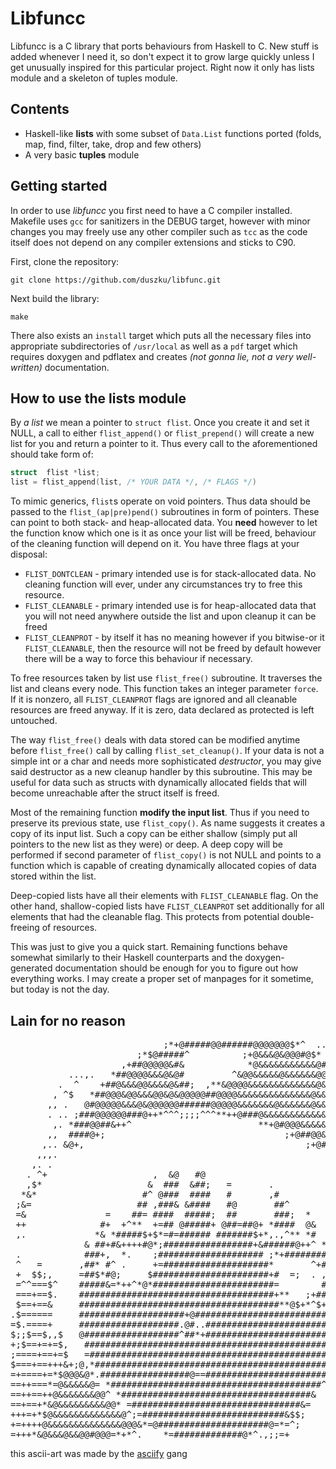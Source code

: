 # Libfuncc

Libfuncc is a C library that ports behaviours from Haskell to C. New stuff is
added whenever I need it, so don't expect it to grow large quickly unless I
get unusually inspired for this particular project. Right now it only has lists
module and a skeleton of tuples module.

## Contents

- Haskell-like **lists** with some subset of `Data.List` functions ported
(folds, map, find, filter, take, drop and few others)
- A very basic **tuples** module

## Getting started

In order to use _libfuncc_ you first need to have a C compiler installed.
Makefile uses `gcc` for sanitizers in the DEBUG target, however with minor
changes you may freely use any other compiler such as `tcc` as the code itself
does not depend on any compiler extensions and sticks to C90.

First, clone the repository:

```shell
git clone https://github.com/duszku/libfunc.git
```

Next build the library:

```shell
make
```

There also exists an `install` target which puts all the necessary files into
appropriate subdirectories of `/usr/local` as well as a `pdf` target which
requires doxygen and pdflatex and creates _(not gonna lie, not a very
well-written)_ documentation.

## How to use the lists module

By _a list_ we mean a pointer to `struct flist`. Once you create it and set it
NULL, a call to either `flist_append()` or `flist_prepend()` will create a new
list for you and return a pointer to it. Thus every call to the aforementioned
should take form of:

```c
struct  flist *list;
list = flist_append(list, /* YOUR DATA */, /* FLAGS */)
```

To mimic generics, `flist`s operate on void pointers. Thus data should be passed
to the `flist_(ap|pre)pend()` subroutines in form of pointers. These can point
to both stack- and heap-allocated data. You **need** however to let the function
know which one is it as once your list will be freed, behaviour of the cleaning
function will depend on it. You have three flags at your disposal:

- `FLIST_DONTCLEAN` - primary intended use is for stack-allocated data. No
cleaning function will ever, under any circumstances try to free this resource.
- `FLIST_CLEANABLE` - primary intended use is for heap-allocated data that you
will not need anywhere outside the list and upon cleanup it can be freed
- `FLIST_CLEANPROT` - by itself it has no meaning however if you bitwise-or it
`FLIST_CLEANABLE`, then the resource will not be freed by default however there
will be a way to force this behaviour if necessary.

To free resources taken by list use `flist_free()` subroutine. It traverses the
list and cleans every node. This function takes an integer parameter `force`. If
it is nonzero, all `FLIST_CLEANPROT` flags are ignored and all cleanable
resources are freed anyway. If it is zero, data declared as protected is left
untouched.

The way `flist_free()` deals with data stored can be modified anytime before
`flist_free()` call by calling `flist_set_cleanup()`. If your data is not a
simple int or a char and needs more sophisticated _destructor_, you may give
said destructor as a new cleanup handler by this subroutine. This may be useful
for data such as structs with dynamically allocated fields that will become
unreachable after the struct itself is freed.

Most of the remaining function **modify the input list**. Thus if you need to
preserve its previous state, use `flist_copy()`. As name suggests it creates a
copy of its input list. Such a copy can be either shallow (simply put all
pointers to the new list as they were) or deep. A deep copy will be performed if
second parameter of `flist_copy()` is not NULL and points to a function which
is capable of creating dynamically allocated copies of data stored within the
list.

Deep-copied lists have all their elements with `FLIST_CLEANABLE` flag. On the
other hand, shallow-copied lists have `FLIST_CLEANPROT` set additionally for all
elements that had the cleanable flag. This protects from potential
double-freeing of resources.

This was just to give you a quick start. Remaining functions behave somewhat
similarly to their Haskell counterparts and the doxygen-generated documentation
should be enough for you to figure out how everything works. I may create a
proper set of manpages for it sometime, but today is not the day.

## Lain for no reason

<pre>
                             ;*+@#####@@######@@@@@@@$*^  ..,     .             
                        ;*$@#####^          ;+@&&&@&@@@#@$*        ,..          
                     ,+##@@@@@&#&            *@&&&&&&&&&&&@#=,  .......,.       
           ...,.   *##@@@@&&&@&@#         ^&@@&&&&&@&&&&&&@@@@@, ......,.,.     
         .  ^    +##@&&&@@&&&&@&##;  ,**&@@@@&&&&&&&&&&&&&@&&@@#*  ........,    
        , ^$   *##@@@&@@&&&@@&@&@@@@@##@@@@&&&&&&&&&&&&&&@&&&&&@#@  .........,  
       ,, .   @#@@@@@&&&@&@@@@@@######@@@@@&&&&&&&@&&&&&&@&&@&&&@#&  ........,,.
       . .. ;###@@@@@@###@++*^^^;;;;^^^**++@###@&&&&&&&&&&&&&&@&@@#, ...........
        ,. *###@@##&++^                        **+@#@@@&&&&&&&&&&@## ...........
       ,,  ####@+;                                  ;+@##@@&&&&&&@@#  ..........
      ,.. &@+,                                          ;+@#@&&&&&@#  ..........
     ,,,.                                                   *@#@@@@#  ..........
    ,. .                                                      .+###@ .........,.
   . ^+                    ,  &@   #@                            +#. ...........
   ,$*                    &  ###  &##;   =       .                  ............
  *&*                    #^ @###  ####   #       ,#                  .,.........
 ;&=                    ## ,###& &####   #@       ##^                  .........
 =&               =    ##= ####  #####;  ##       ###;  *               ........
 ++              #+  +^**  +=## @#####+ @##=##@+ *####  @&               .......
 ,.             *& *#####$+$*=#=###### #######$+*,.,^** *#                .,....
              & ##+#&++++#@*;#################+&######@++^ *+              ,....
 .            ###+,  *.    ;#################### ;*+########@*              ....
 ^   =       ,##* #^ .     +=####################*       ^+####,            ,...
 +  $$;,     =##$*#@;     $######################+#  =;  . ,.@#@ ^           ...
 =^^===$^    #####&=*++^*@*#######################=        #; =##            ...
 ===+==$.    #####################################+**   ;+##**+## ;;.         ..
 $==+==&     ######################################**@$+*^$+####    ^;;.,     ..
.$======     ####################+@#############################    ,*^        .
=$.====+     ###################.@#..##########################    .            
$;;$==$,,$   @##################^##*+#########################+          ==     
+;$==+=+=$,   ################################################         &&@*     
;====+==+=$   =##############################################;        $#+    ^^ 
$===+==+++&+;@,*#############################################         *,      $=
=+====+=*$@@@&@*.#################@==#######################.                 =+
==++===*=@&&&&&@= *########################################^           ;   ;=+=+
==++==++@&&&&&&&@@^ *####################################&           ,===^;===++
==+==+*&@&&&&&&&&&@@* =################################&=         *;^=+++==+++++
+++=+*$@&&&&&&&&&&&&&@^;=###########################&$$;        ;==$&&*+++=+++++
+=++++@&&&&&&&&&&&&&&@@@&*=@#####################@=*=^;       ^&@&&&&@=*++++++++
=+++*&@&&&@&&@@#@@@=*+*^.    *=#############@*^.,;;=+       *@@&&&&&&&@*++=+++++
</pre>

this ascii-art was made by the [asciify](https://github.com/duszku/asciify) gang
